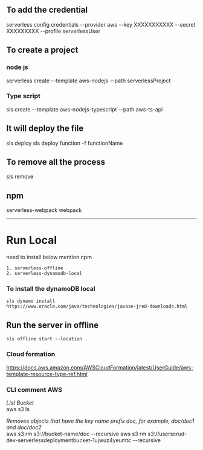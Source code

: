 ## To add the credential
serverless config credentials --provider aws --key XXXXXXXXXXX --secret XXXXXXXXX --profile serverlessUser

## To create a project
### node js
serverless create --template aws-nodejs --path serverlessProject
### Type script
sls create --template aws-nodejs-typescript --path aws-ts-api

## It will deploy the file
sls deploy
sls deploy function -f functionName

## To remove all the process
sls remove

## npm
serverless-webpack
webpack


----------------------------
# Run Local
need to install below mention npm

    1. serverless-offline
    2. serverless-dynamodb-local

### To install the dynamoDB local
    sls dynamo install
    https://www.oracle.com/java/technologies/javase-jre8-downloads.html

## Run the server in offline
    sls offline start --location .

### Cloud formation
https://docs.aws.amazon.com/AWSCloudFormation/latest/UserGuide/aws-template-resource-type-ref.html



### CLI comment AWS

*List Bucket*<br/>
aws s3 ls

*Removes objects that have the key name prefix doc, for example, doc/doc1 and doc/doc2* <br/>
aws s3 rm s3://bucket-name/doc --recursive
aws s3 rm s3://userscrud-dev-serverlessdeploymentbucket-1ujwuz4yeumtc  --recursive
